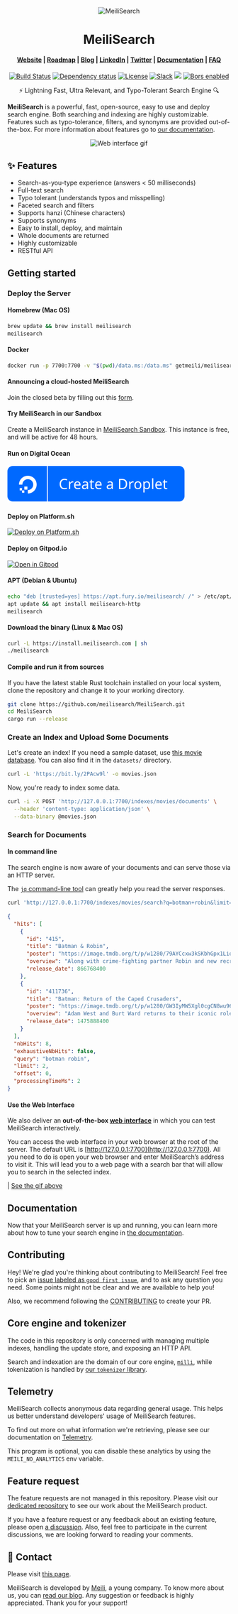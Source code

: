 <p align="center">
  <img src="assets/logo.svg" alt="MeiliSearch" width="200" height="200" />
</p>

<h1 align="center">MeiliSearch</h1>

<h4 align="center">
  <a href="https://www.meilisearch.com">Website</a> |
  <a href="https://roadmap.meilisearch.com/tabs/1-under-consideration">Roadmap</a> |
  <a href="https://blog.meilisearch.com">Blog</a> |
  <a href="https://fr.linkedin.com/company/meilisearch">LinkedIn</a> |
  <a href="https://twitter.com/meilisearch">Twitter</a> |
  <a href="https://docs.meilisearch.com">Documentation</a> |
  <a href="https://docs.meilisearch.com/faq/">FAQ</a>
</h4>

<p align="center">
  <a href="https://github.com/meilisearch/MeiliSearch/actions"><img src="https://github.com/meilisearch/MeiliSearch/workflows/Cargo%20test/badge.svg" alt="Build Status"></a>
  <a href="https://deps.rs/repo/github/meilisearch/MeiliSearch"><img src="https://deps.rs/repo/github/meilisearch/MeiliSearch/status.svg" alt="Dependency status"></a>
  <a href="https://github.com/meilisearch/MeiliSearch/blob/main/LICENSE"><img src="https://img.shields.io/badge/license-MIT-informational" alt="License"></a>
  <a href="https://slack.meilisearch.com"><img src="https://img.shields.io/badge/slack-MeiliSearch-blue.svg?logo=slack" alt="Slack"></a>
  <a href="https://github.com/meilisearch/MeiliSearch/discussions" alt="Discussions"><img src="https://img.shields.io/badge/github-discussions-red" /></a>
  <a href="https://app.bors.tech/repositories/26457"><img src="https://bors.tech/images/badge_small.svg" alt="Bors enabled"></a>
</p>

<p align="center">⚡ Lightning Fast, Ultra Relevant, and Typo-Tolerant Search Engine 🔍</p>

**MeiliSearch** is a powerful, fast, open-source, easy to use and deploy search engine. Both searching and indexing are highly customizable. Features such as typo-tolerance, filters, and synonyms are provided out-of-the-box.
For more information about features go to [our documentation](https://docs.meilisearch.com/).

<p align="center">
  <img src="assets/trumen-fast.gif" alt="Web interface gif" />
</p>

## ✨ Features
* Search-as-you-type experience (answers < 50 milliseconds)
* Full-text search
* Typo tolerant (understands typos and misspelling)
* Faceted search and filters
* Supports hanzi (Chinese characters)
* Supports synonyms
* Easy to install, deploy, and maintain
* Whole documents are returned
* Highly customizable
* RESTful API

## Getting started

### Deploy the Server

#### Homebrew (Mac OS)

```bash
brew update && brew install meilisearch
meilisearch
```

#### Docker

```bash
docker run -p 7700:7700 -v "$(pwd)/data.ms:/data.ms" getmeili/meilisearch
```

#### Announcing a cloud-hosted MeiliSearch

Join the closed beta by filling out this [form](https://meilisearch.typeform.com/to/FtnzvZfh).

#### Try MeiliSearch in our Sandbox

Create a MeiliSearch instance in [MeiliSearch Sandbox](https://sandbox.meilisearch.com/). This instance is free, and will be active for 48 hours.

#### Run on Digital Ocean

[![DigitalOcean Marketplace](assets/do-btn-blue.svg)](https://marketplace.digitalocean.com/apps/meilisearch?action=deploy&refcode=7c67bd97e101)

#### Deploy on Platform.sh

<a href="https://console.platform.sh/projects/create-project?template=https://raw.githubusercontent.com/platformsh/template-builder/master/templates/meilisearch/.platform.template.yaml&utm_content=meilisearch&utm_source=github&utm_medium=button&utm_campaign=deploy_on_platform">
    <img src="https://platform.sh/images/deploy/lg-blue.svg" alt="Deploy on Platform.sh" width="180px" />
</a>

#### Deploy on Gitpod.io
[![Open in Gitpod](https://gitpod.io/button/open-in-gitpod.svg)](https://gitpod.io/#https://github.com/nemke82/meilisearch-gitpod)

#### APT (Debian & Ubuntu)

```bash
echo "deb [trusted=yes] https://apt.fury.io/meilisearch/ /" > /etc/apt/sources.list.d/fury.list
apt update && apt install meilisearch-http
meilisearch
```

#### Download the binary (Linux & Mac OS)

```bash
curl -L https://install.meilisearch.com | sh
./meilisearch
```

#### Compile and run it from sources

If you have the latest stable Rust toolchain installed on your local system, clone the repository and change it to your working directory.

```bash
git clone https://github.com/meilisearch/MeiliSearch.git
cd MeiliSearch
cargo run --release
```

### Create an Index and Upload Some Documents

Let's create an index! If you need a sample dataset, use [this movie database](https://www.notion.so/meilisearch/A-movies-dataset-to-test-Meili-1cbf7c9cfa4247249c40edfa22d7ca87#b5ae399b81834705ba5420ac70358a65). You can also find it in the `datasets/` directory.

```bash
curl -L 'https://bit.ly/2PAcw9l' -o movies.json
```

Now, you're ready to index some data.

```bash
curl -i -X POST 'http://127.0.0.1:7700/indexes/movies/documents' \
  --header 'content-type: application/json' \
  --data-binary @movies.json
```

### Search for Documents

#### In command line

The search engine is now aware of your documents and can serve those via an HTTP server.

The [`jq` command-line tool](https://stedolan.github.io/jq/) can greatly help you read the server responses.

```bash
curl 'http://127.0.0.1:7700/indexes/movies/search?q=botman+robin&limit=2' | jq
```

```json
{
  "hits": [
    {
      "id": "415",
      "title": "Batman & Robin",
      "poster": "https://image.tmdb.org/t/p/w1280/79AYCcxw3kSKbhGpx1LiqaCAbwo.jpg",
      "overview": "Along with crime-fighting partner Robin and new recruit Batgirl, Batman battles the dual threat of frosty genius Mr. Freeze and homicidal horticulturalist Poison Ivy. Freeze plans to put Gotham City on ice, while Ivy tries to drive a wedge between the dynamic duo.",
      "release_date": 866768400
    },
    {
      "id": "411736",
      "title": "Batman: Return of the Caped Crusaders",
      "poster": "https://image.tmdb.org/t/p/w1280/GW3IyMW5Xgl0cgCN8wu96IlNpD.jpg",
      "overview": "Adam West and Burt Ward returns to their iconic roles of Batman and Robin. Featuring the voices of Adam West, Burt Ward, and Julie Newmar, the film sees the superheroes going up against classic villains like The Joker, The Riddler, The Penguin and Catwoman, both in Gotham City… and in space.",
      "release_date": 1475888400
    }
  ],
  "nbHits": 8,
  "exhaustiveNbHits": false,
  "query": "botman robin",
  "limit": 2,
  "offset": 0,
  "processingTimeMs": 2
}
```

#### Use the Web Interface

We also deliver an **out-of-the-box [web interface](https://github.com/meilisearch/mini-dashboard)** in which you can test MeiliSearch interactively.

You can access the web interface in your web browser at the root of the server. The default URL is [http://127.0.0.1:7700](http://127.0.0.1:7700). All you need to do is open your web browser and enter MeiliSearch’s address to visit it. This will lead you to a web page with a search bar that will allow you to search in the selected index.

| [See the gif above](#demo)

## Documentation

Now that your MeiliSearch server is up and running, you can learn more about how to tune your search engine in [the documentation](https://docs.meilisearch.com).

## Contributing

Hey! We're glad you're thinking about contributing to MeiliSearch! Feel free to pick an [issue labeled as `good first issue`](https://github.com/meilisearch/MeiliSearch/issues?q=is%3Aissue+is%3Aopen+label%3A%22good+first+issue%22), and to ask any question you need. Some points might not be clear and we are available to help you!

Also, we recommend following the [CONTRIBUTING](./CONTRIBUTING.md) to create your PR.

## Core engine and tokenizer

The code in this repository is only concerned with managing multiple indexes, handling the update store, and exposing an HTTP API.

Search and indexation are the domain of our core engine, [`milli`](https://github.com/meilisearch/milli), while tokenization is handled by [our `tokenizer` library](https://github.com/meilisearch/tokenizer/).
## Telemetry

MeiliSearch collects anonymous data regarding general usage.
This helps us better understand developers' usage of MeiliSearch features.

To find out more on what information we're retrieving, please see our documentation on [Telemetry](https://docs.meilisearch.com/learn/what_is_meilisearch/telemetry.html).

This program is optional, you can disable these analytics by using the `MEILI_NO_ANALYTICS` env variable.

## Feature request

The feature requests are not managed in this repository. Please visit our [dedicated repository](https://github.com/meilisearch/product) to see our work about the MeiliSearch product.

If you have a feature request or any feedback about an existing feature, please open [a discussion](https://github.com/meilisearch/product/discussions).
Also, feel free to participate in the current discussions, we are looking forward to reading your comments.

## 💌 Contact

Please visit [this page](https://docs.meilisearch.com/learn/what_is_meilisearch/contact.html#contact-us).

MeiliSearch is developed by [Meili](https://www.meilisearch.com), a young company. To know more about us, you can [read our blog](https://blog.meilisearch.com). Any suggestion or feedback is highly appreciated. Thank you for your support!
